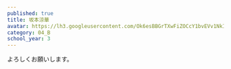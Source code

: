 ```yaml
---
published: true
title: 坂本涼華
avatar: https://lh3.googleusercontent.com/Ok6esBBGrTXwFiZOCcY1bvEVv1NkIbyVkZo2-S6RdYACNl5rZo9uzZHXz-ah2-SO3CmqEAAys2z4owf4ptAjpNT6bIRY6kRg6BA5aMMrWex7XYILyQyc0CVU4nO0Qh9vMDWI0LlcQGk21h_ifi_AuHpuK4loIdDUS0OjPGDWhhOJk2FL91SOndO2lryNx4eo5FhUw2hc15BIlygDfWsUm9osJIka1bStQTw9ic36be73oLCsXA69C8RFanqkyKz1_HXi8kqBJ_AABLHY1T-kskUYCPjFoj23OFA0twmjAfhkYfGk_xw8v6QVCXqUISgu1UX54l-btLb0HaRBEmayeYpAP2krZ6yTwP5S0EYiLdzAeLPpwOdnzhQboCnaVVIcNFIDIyBIifRXS3vA9ESP_ghE7KPNeBza2TMy-vpMYqrCh5cs8ykTHvcKs6bx-GMtQJ4ZagCOq48P8MwB8_aOV6OwttO6f6niAvf5Mij6B9OyETj077vBJCyWJ4JrrVAVEidDo3vs1hHRNPSUcU23j4M5QPJJSJspapRb7GRowKAt-3aLsPKUnaQNFJ9QD4xJb8phrybCrAUtos2eTDYXtUr67Q3yEnRNGKkG3W2GOKkjnruGPVZwvxX1wOEUwCWwprlsKAWwtgwSg2wdPtzSHN7tgK_PJqhiwAqgn68EJUdlnLs4jBH91eV4AUsd=w360-h356-no?authuser=1
category: 04_B
school_year: 3
---
```

よろしくお願いします。
